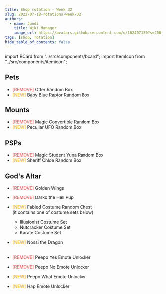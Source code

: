```yaml
---
title: Shop rotation - Week 32
slug: 2022-07-18-rotations-week-32
authors:
  - name: Jundi
    title: Wiki Manager
    image_url: https://avatars.githubusercontent.com/u/102407130?s=400
tags: [shop, rotation]
hide_table_of_contents: false
---
```


import BCard from "../src/components/bcard";
import ItemIcon from "../src/components/itemicon";

## Pets
- <font color="#fd4949">[REMOVE]</font> Otter Random Box <ItemIcon iconId="4145" width="25px"/>
- <font color="orange">[NEW]</font> Baby Blue Raptor Random Box <ItemIcon iconId="4547" width="25px"/>

## Mounts
- <font color="#fd4949">[REMOVE]</font> Magic Convertible Random Box <ItemIcon iconId="1413" width="25px"/>
- <font color="orange">[NEW]</font> Peculiar UFO Random Box <ItemIcon iconId="2594" width="25px"/>

## PSPs
- <font color="#fd4949">[REMOVE]</font> Magic Student Yuna Random Box <ItemIcon iconId="4078" width="25px"/>
- <font color="orange">[NEW]</font> Sheriff Chloe Random Box <ItemIcon iconId="4059" width="25px"/>

## God's Altar
- <font color="#fd4949">[REMOVE]</font> Golden Wings <ItemIcon iconId="2730" width="25px" />
- <font color="#fd4949">[REMOVE]</font> Darko the Hell Pup <ItemIcon iconId="2560" width="25px" />
- <font color="orange">[NEW]</font> Fabled Costume Random Chest <ItemIcon iconId="1399" width="25px" /> 
 <br/> (it contains one of costume sets below)

    - Illusionist Costume Set   
    - Nutcracker Costume Set    
    - Karate Costume Set    
  
- <font color="orange">[NEW]</font> Nossi the Dragon <ItemIcon iconId="770" width="25px" />
<br /> <br/>
- <font color="#fd4949">[REMOVE]</font> Peepo Yes Emote Unlocker
- <font color="#fd4949">[REMOVE]</font> Peepo No Emote Unlocker
- <font color="orange">[NEW]</font> Peepo What Emote Unlocker
- <font color="orange">[NEW]</font> Hap Emote Unlocker
